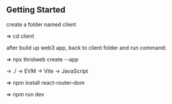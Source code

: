 ## Getting Started

create a folder named client

=> cd client

after build up web3 app, back to client folder and run command:

=> npx thridweb create --app

-> ./ -> EVM -> Vite -> JavaScript

=> npm install react-router-dom

=> npm run dev
